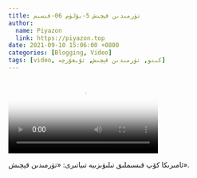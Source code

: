 ```yaml
---
title: تۈرمىدىن قېچىش 5-بۆلۈم 06-قىسىم
author:
  name: Piyazon
  link: https://piyazon.top
date: 2021-09-10 15:06:00 +0800
categories: [Blogging, Video]
tags: [video, كىنو, تۈرمىدىن قېچىش, ئۇيغۇرچە]
---
```


<style>
@import url(/assets/css/uyghur.css);
</style>

<video id="player" class="weixin_video" playsinline controls poster="https://gitlab.com/Alimjoo/cdn_img/-/raw/main/movie/pb/pb5.jpg"
  wxv="wxv_2241774582091350016" src="">

  <track kind="captions" label="English&汉语" src="https://piyazon.top/storage/assets/subtitles/pb/s05e06.vtt" srclang="en&zh-CN"   />
</video>

ئامىرىكا كۆپ قىسىملىق تىلىۋىزىيە تىياتىرى: «تۈرمىدىن قېچىش».
